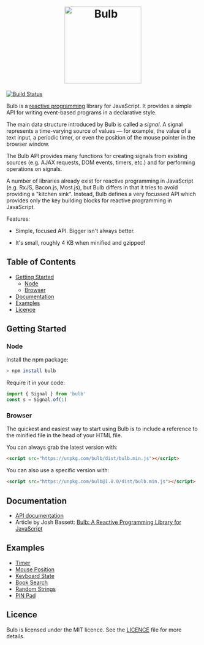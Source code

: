 <h1 align="center"><img alt="Bulb" src="https://raw.githubusercontent.com/nullobject/bulb/master/logo.png" width="200px" /></h1>

[![Build Status](https://travis-ci.com/nullobject/bulb.svg?branch=master)](https://travis-ci.com/nullobject/bulb)

Bulb is a [reactive
programming](https://en.wikipedia.org/wiki/Reactive_programming) library for
JavaScript. It provides a simple API for writing event-based programs in a
declarative style.

The main data structure introduced by Bulb is called a *signal*. A signal
represents a time-varying source of values &mdash; for example, the value of a
text input, a periodic timer, or even the position of the mouse pointer in the
browser window.

The Bulb API provides many functions for creating signals from existing sources
(e.g. AJAX requests, DOM events, timers, etc.) and for performing operations on
signals.

A number of libraries already exist for reactive programming in JavaScript
(e.g. RxJS, Bacon.js, Most.js), but Bulb differs in that it tries to avoid
providing a "kitchen sink". Instead, Bulb defines a very focussed API which
provides only the key building blocks for reactive programming in JavaScript.

Features:

* Simple, focused API. Bigger isn't always better.

* It's small, roughly 4 KB when minified and gzipped!

## Table of Contents

* [Getting Started](#getting-started)
  * [Node](#node)
  * [Browser](#browser)
* [Documentation](#documentation)
* [Examples](#examples)
* [Licence](#licence)

## Getting Started

### Node

Install the npm package:

```sh
> npm install bulb
```

Require it in your code:

```js
import { Signal } from 'bulb'
const s = Signal.of(1)
```

### Browser

The quickest and easiest way to start using Bulb is to include a reference to
the minified file in the head of your HTML file.

You can always grab the latest version with:

```html
<script src="https://unpkg.com/bulb/dist/bulb.min.js"></script>
```

You can also use a specific version with:

```html
<script src="https://unpkg.com/bulb@1.0.0/dist/bulb.min.js"></script>
```

## Documentation

* [API documentation](http://bulb.joshbassett.info)
* Article by Josh Bassett: [Bulb: A Reactive Programming Library for JavaScript](https://joshbassett.info/2018/bulb/)

## Examples

* [Timer](https://codepen.io/nullobject/pen/wpjQoM)
* [Mouse Position](https://codepen.io/nullobject/pen/eyGQdY)
* [Keyboard State](https://codepen.io/nullobject/pen/qpYoMw)
* [Book Search](https://codepen.io/nullobject/pen/QarojE)
* [Random Strings](https://codepen.io/nullobject/pen/rpvaeg)
* [PIN Pad](https://codepen.io/nullobject/pen/jYxzda)

## Licence

Bulb is licensed under the MIT licence. See the
[LICENCE](https://github.com/nullobject/bulb/blob/master/LICENCE.md) file for
more details.

